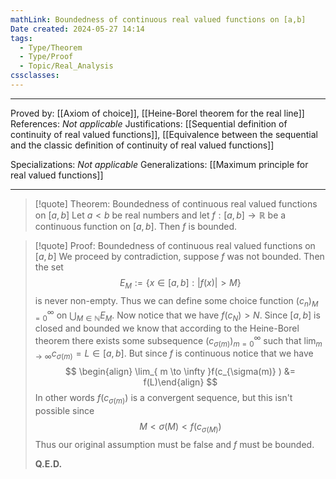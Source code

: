 ```yaml
---
mathLink: Boundedness of continuous real valued functions on [a,b]
Date created: 2024-05-27 14:14
tags:
  - Type/Theorem
  - Type/Proof
  - Topic/Real_Analysis
cssclasses:
---
```


---

Proved by: [[Axiom of choice]], [[Heine-Borel theorem for the real line]]
References: _Not applicable_
Justifications: [[Sequential definition of continuity of real valued functions]], [[Equivalence between the sequential and the classic definition of continuity of real valued functions]]

Specializations: _Not applicable_
Generalizations: [[Maximum principle for real valued functions]]

---

> [!quote] Theorem: Boundedness of continuous real valued functions on $[a,b]$
> Let $a<b$ be real numbers and let $f:[a,b]\to \mathbb{R}$ be a continuous function on $[a,b]$. Then $f$ is bounded.

>[!quote] Proof: Boundedness of continuous real valued functions on $[a,b]$
>We proceed by contradiction, suppose $f$ was not bounded. Then the set $$ E_{M}:=\{ x\in [a,b]: \left| f(x) \right| >M  \} $$ is never non-empty. Thus we can define some choice function $(c_n)^\infty_{M=0}$ on $\bigcup_{M\in \mathbb{N}}E_{M}$. Now notice that we have $f(c_{N})>N$. Since $[a,b]$ is closed and bounded we know that according to the Heine-Borel theorem there exists some subsequence $(c_{\sigma(m)})^\infty_{m=0}$ such that $\lim_{ m \to \infty }c_{\sigma(m)}=L\in [a,b]$. But since $f$ is continuous notice that we have $$ \begin{align} \lim_{ m \to \infty }f(c_{\sigma(m)} ) &= f(L)\end{align} $$ In other words $f(c_{\sigma(m)})$ is a convergent sequence, but this isn't possible since $$ M<\sigma(M)<f(c_{\sigma(M)}) $$ Thus our original assumption must be false and $f$ must be bounded.
>
>**Q.E.D.**


